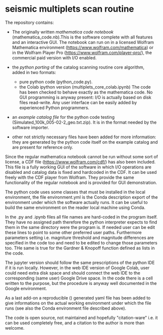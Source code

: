 # seismic multiplets scan routine

The repository contains:

* The originally written *mathematica code notebook* (mathematica_code.nb).This is the software complete with all features and an interactive GUI. The notebook can run on in a licensed Wolfram Mathematica environment (https://www.wolfram.com/mathematica) or in the Wolfram Player Pro (https://www.wolfram.com/player-pro/), the commercial paid version with I/O enabled.

* the *python porting* of the catalog scanning routine core algorithm, added in two formats: 
   * pure python code (python_code.py).
   * the Colab ipython version (multiplets_core_colab.ipynb)
 The code has been checked to behave exactly as the mathematica code. No GUI programming is anyway present: I/O is actually based on disk files read-write. Any user interface can be easily added by experienced Python programmers. 

* an *example catalog file* for the python code testing (Simulated_100k_005-02-2_geo.txt.zip). It is in the format needed by the software importer. 

* other not strictly necessary files have been added for more information: they are generated by the python code itself on the example catalog and are present for reference only.

Since the regular mathematica notebook cannot be run without some sort of license, a CDF file (https://www.wolfram.com/cdf/) has also been included. This file is a fully working GUI of the software in which I/O operations are disabled and catalog data is fixed and hardcoded in the CDF. It can be used freely with the CDF player from Wolfram. They provide the same functionality of the regular notebook and is provided for GUI demonstration.

The python code uses some classes that must be installed in the local environment, the file environment.yml is the Conda description export of the environment under which the software actually runs. It can be useful to build the same environment on the reader local machine using Conda.

In the .py and .ipynb files all file names are hard-coded in the program itself. They have no assigned path therefore the python interpreter expects to find them in the same directory were the program is. If needed user can be edit these lines to point to some other preferred user paths. Furthermore parameters setting i.e. magniture threshold and magnitude differences are specified in the code too and need to be edited to change those parameters too. THe same is true for the Gardner & Knopoff function defined as lists in the code.

The jupyter version should follow the same prescriptions of the python IDE if it is run locally. However, in the web IDE version of Google Colab, user could need extra disk space and should connect the web IDE to the corresponding (same user) Google Drive space. In the code there is a cell written to the purpose, but the procedure is anyway well documented in the Google environment.

As a last add-on a reproducible () generated yaml file has been added to give informations on the actual working environment under which the file runs (see also the Conda environment file described above).

The code is open source, not maintained and hopefully "citation-ware" i.e. it can be used completely free, and a citation to the author is more than welcome.
